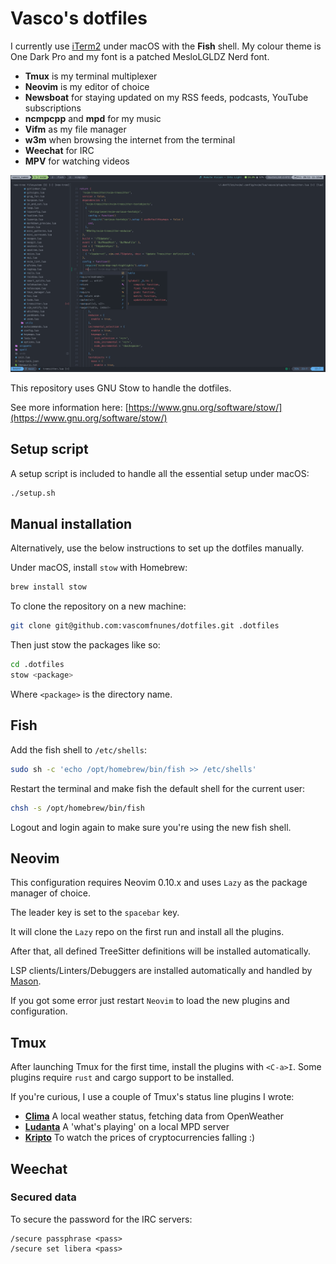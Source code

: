 # Vasco's dotfiles

I currently use [iTerm2](https://iterm2.com) under macOS with
the **Fish** shell. My colour theme is One Dark Pro and my font is a
patched MesloLGLDZ Nerd font.

- **Tmux** is my terminal multiplexer
- **Neovim** is my editor of choice
- **Newsboat** for staying updated on my RSS feeds, podcasts, YouTube
  subscriptions
- **ncmpcpp** and **mpd** for my music
- **Vifm** as my file manager
- **w3m** when browsing the internet from the terminal
- **Weechat** for IRC
- **MPV** for watching videos

![./shot.png](shot.png)

This repository uses GNU Stow to handle the dotfiles.

See more information here:
[https://www.gnu.org/software/stow/](https://www.gnu.org/software/stow/)

## Setup script

A setup script is included to handle all the essential setup under macOS:

```bash
./setup.sh
```

## Manual installation

Alternatively, use the below instructions to set up the dotfiles manually.

Under macOS, install `stow` with Homebrew:

```bash
brew install stow
```

To clone the repository on a new machine:

```bash
git clone git@github.com:vascomfnunes/dotfiles.git .dotfiles
```

Then just stow the packages like so:

```bash
cd .dotfiles
stow <package>
```

Where `<package>` is the directory name.

## Fish

Add the fish shell to `/etc/shells`:

```bash
sudo sh -c 'echo /opt/homebrew/bin/fish >> /etc/shells'
```

Restart the terminal and make fish the default shell for the current user:

```bash
chsh -s /opt/homebrew/bin/fish
```

Logout and login again to make sure you're using the new fish shell.

## Neovim

This configuration requires Neovim 0.10.x and uses `Lazy` as the
package manager of choice.

The leader key is set to the `spacebar` key.

It will clone the `Lazy` repo on the first run and install all the plugins.

After that, all defined TreeSitter definitions will be
installed automatically.

LSP clients/Linters/Debuggers are installed automatically and handled by
[Mason](https://github.com/williamboman/mason.nvim).

If you got some error just restart `Neovim` to load the new plugins and
configuration.

## Tmux

After launching Tmux for the first time, install the plugins with `<C-a>I`. Some
plugins require `rust` and cargo support to be installed.

If you're curious, I use a couple of Tmux's status line plugins I wrote:

- **[Clima](https://github.com/vascomfnunes/tmux-clima)** A local weather
  status, fetching data from OpenWeather
- **[Ludanta](https://github.com/vascomfnunes/tmux-ludanta)** A 'what's playing' on a local MPD server
- **[Kripto](https://github.com/vascomfnunes/tmux-kripto)** To watch the prices
  of cryptocurrencies falling :)

## Weechat

### Secured data

To secure the password for the IRC servers:

```weechat
/secure passphrase <pass>
/secure set libera <pass>
```
